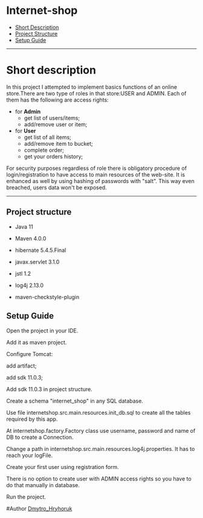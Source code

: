 # Internet-shop
* [Short Description](#description)
* [Project Structure](#structure)
* [Setup Guide](#setup)

<hr>

# <a name="description"></a>Short description
In this project I attempted to implement basics functions of an online store.There are two type of roles 
in that store:USER and ADMIN. Each of them has the following are access rights:
 - for **Admin** 
    * get list of users/items;
    * add/remove user or item;
 - for **User**  
     * get list of all items;
     * add/remove item to bucket;
     * complete order;
     * get your orders history;   
    
For security purposes regardless of role there is obligatory procedure of login/registration to have
access to main resources of the web-site. It is enhanced as well by using hashing 
of passwords with "salt". This way even breached, users data won't be exposed. 

<hr>

<a name="structure"><h2>Project structure</h2></a>

  * Java 11

  * Maven 4.0.0

  * hibernate 5.4.5.Final

  * javax.servlet 3.1.0

  * jstl 1.2

  * log4j 2.13.0

  * maven-checkstyle-plugin

<a name="developer"><h2>Setup Guide</h2></a>

Open the project in your IDE.

Add it as maven project.

Configure Tomcat:

add artifact;

add sdk 11.0.3;

Add sdk 11.0.3 in project struсture.

Create a schema "internet_shop" in any SQL database.

Use file internetshop.src.main.resources.init_db.sql to create all the tables required by this app.

At internetshop.factory.Factory class use username, password and name of DB to create a Connection.

Change a path in internetshop.src.main.resources.log4j.properties. It has to reach your logFile.

Create your first user using registration form.

There is no option to create user with ADMIN access rights so you have to do that manually in database.

Run the project.

#Author
[Dmytro_Hryhoruk](https://github.com/Dmytro2121)